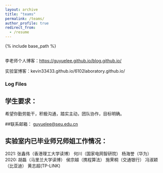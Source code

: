 ```yaml
---
layout: archive
title: "teams"
permalink: /teams/
author_profile: true
redirect_from:
  - /resume
---
```



{% include base_path %}

## 

李老师个人博客：https://guyuelee.github.io/blog.github.io/

实验室博客：kevin33433.github.io/6102laboratory.github.io/

### Log Files

## 学生要求：
  希望你勤劳能干，积极沟通，踏实主动，团队协作，目标明确。

##联系邮箱：
  guyuelee@seu.edu.cn





## 实验室内已毕业师兄师姐工作情况：
2021:
张鑫伟（香港理工大学读博）
何川（国家电网智研院）
杨海誉（华为）
2020:
胡磊（马里兰大学读博）
侯宗越（携程算法）
施霁桐（交通银行）
冯淑颖（比亚迪）
黄志超(TP-LINK)
